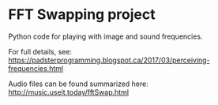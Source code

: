 FFT Swapping project
======
Python code for playing with image and sound frequencies.

For full details, see: https://padsterprogramming.blogspot.ca/2017/03/perceiving-frequencies.html

Audio files can be found summarized here: http://music.useit.today/fftSwap.html
